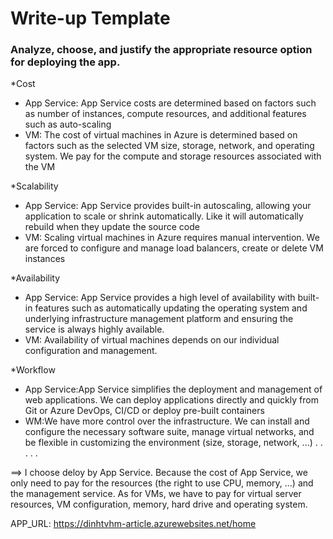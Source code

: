 # Write-up Template

### Analyze, choose, and justify the appropriate resource option for deploying the app.

\*Cost

- App Service: App Service costs are determined based on factors such as number of instances, compute resources, and additional features such as auto-scaling
- VM: The cost of virtual machines in Azure is determined based on factors such as the selected VM size, storage, network, and operating system. We pay for the compute and storage resources associated with the VM

\*Scalability

- App Service: App Service provides built-in autoscaling, allowing your application to scale or shrink automatically. Like it will automatically rebuild when they update the source code
- VM: Scaling virtual machines in Azure requires manual intervention. We are forced to configure and manage load balancers, create or delete VM instances

\*Availability

- App Service: App Service provides a high level of availability with built-in features such as automatically updating the operating system and underlying infrastructure management platform and ensuring the service is always highly available.
- VM: Availability of virtual machines depends on our individual configuration and management.

\*Workflow

- App Service:App Service simplifies the deployment and management of web applications. We can deploy applications directly and quickly from Git or Azure DevOps, CI/CD or deploy pre-built containers
- WM:We have more control over the infrastructure. We can install and configure the necessary software suite, manage virtual networks, and be flexible in customizing the environment (size, storage, network, ...)
  .
  .
  .
  .
  .

==> I choose deloy by App Service. Because the cost of App Service, we only need to pay for the resources (the right to use CPU, memory, ...) and the management service. As for VMs, we have to pay for virtual server resources, VM configuration, memory, hard drive and operating system.

APP_URL: https://dinhtvhm-article.azurewebsites.net/home
